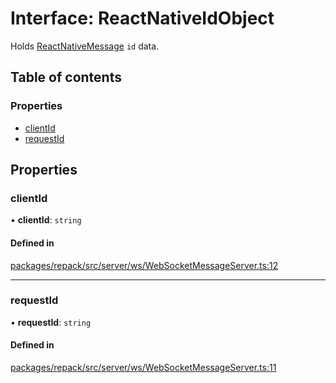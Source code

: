 # Interface: ReactNativeIdObject

Holds [ReactNativeMessage](ReactNativeMessage.md) `id` data.

## Table of contents

### Properties

- [clientId](ReactNativeIdObject.md#clientid)
- [requestId](ReactNativeIdObject.md#requestid)

## Properties

### clientId

• **clientId**: `string`

#### Defined in

[packages/repack/src/server/ws/WebSocketMessageServer.ts:12](https://github.com/callstack/repack/blob/a78f6b9/packages/repack/src/server/ws/WebSocketMessageServer.ts#L12)

___

### requestId

• **requestId**: `string`

#### Defined in

[packages/repack/src/server/ws/WebSocketMessageServer.ts:11](https://github.com/callstack/repack/blob/a78f6b9/packages/repack/src/server/ws/WebSocketMessageServer.ts#L11)
